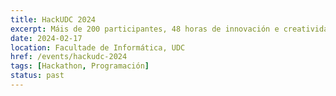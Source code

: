 ```yaml
---
title: HackUDC 2024
excerpt: Máis de 200 participantes, 48 horas de innovación e creatividade. Coñece os proxectos gañadores e os momentos máis destacados.
date: 2024-02-17
location: Facultade de Informática, UDC
href: /events/hackudc-2024
tags: [Hackathon, Programación]
status: past
---
```


